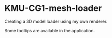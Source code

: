 # KMU-CG1-mesh-loader
Creating a 3D model loader using my own renderer.

Some tooltips are available in the application.